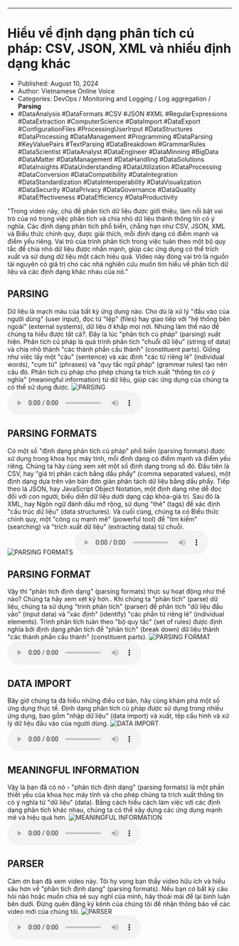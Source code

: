 
---

# Hiểu về định dạng phân tích cú pháp: CSV, JSON, XML và nhiều định dạng khác

- Published: August 10, 2024
- Author: Vietnamese Online Voice
- Categories: DevOps / Monitoring and Logging / Log aggregation / **Parsing**
- #DataAnalysis #DataFormats #CSV #JSON #XML #RegularExpressions #DataExtraction #ComputerScience #DataImport #DataExport #ConfigurationFiles #ProcessingUserInput #DataStructures #DataProcessing #DataManagement #Programming #DataParsing #KeyValuePairs #TextParsing #DataBreakdown #GrammarRules #DataScientist #DataAnalyst #DataEngineer #DataMinning #BigData #DataMatter #DataManagement #DataHandling #DataSolutions #DataInsights #DataUnderstanding #DataUtilization #DataProcessing #DataConversion #DataCompatibility #DataIntegration #DataStandardization #DataInteroperability #DataVisualization #DataSecurity #DataPrivacy #DataGovernance #DataQuality #DataEffectiveness #DataEfficiency #DataProductivity

"Trong video này, chủ đề phân tích dữ liệu được giới thiệu, làm nổi bật vai trò của nó trong việc phân tích và chia nhỏ dữ liệu thành thông tin có ý nghĩa. Các định dạng phân tích phổ biến, chẳng hạn như CSV, JSON, XML và Biểu thức chính quy, được giải thích, mỗi định dạng có điểm mạnh và điểm yếu riêng. Vai trò của trình phân tích trong việc tuân theo một bộ quy tắc để chia nhỏ dữ liệu được nhấn mạnh, giúp các ứng dụng có thể trích xuất và sử dụng dữ liệu một cách hiệu quả. Video này đóng vai trò là nguồn tài nguyên có giá trị cho các nhà nghiên cứu muốn tìm hiểu về phân tích dữ liệu và các định dạng khác nhau của nó."


## PARSING

Dữ liệu là mạch máu của bất kỳ ứng dụng nào. Cho dù là xử lý "đầu vào của người dùng" (user input), đọc từ "tệp" (files) hay giao tiếp với "hệ thống bên ngoài" (external systems), dữ liệu ở khắp mọi nơi. Nhưng làm thế nào để chúng ta hiểu được tất cả?. Đây là lúc "phân tích cú pháp" (parsing) xuất hiện. Phân tích cú pháp là quá trình phân tích "chuỗi dữ liệu" (string of data) và chia nhỏ thành "các thành phần cấu thành" (constituent parts). Giống như việc lấy một "câu" (sentence) và xác định "các từ riêng lẻ" (individual words), "cụm từ" (phrases) và "quy tắc ngữ pháp" (grammar rules) tạo nên câu đó. Phân tích cú pháp cho phép chúng ta trích xuất "thông tin có ý nghĩa" (meaningful information) từ dữ liệu, giúp các ứng dụng của chúng ta có thể sử dụng được.
![PARSING](https://http-archiver-apis-production-80.schnworks.com/storage/images/transitions/2024-08-10/transition--17193505589-Montserrat-Regular-9C27B0.jpg)
<audio controls>
    <source src="https://http-archiver-apis-production-80.schnworks.com/storage/storage/audio/file-10450385785.mp3" type="audio/mpeg">
</audio>



## PARSING FORMATS

Có một số "định dạng phân tích cú pháp" phổ biến (parsing formats) được sử dụng trong khoa học máy tính, mỗi định dạng có điểm mạnh và điểm yếu riêng. Chúng ta hãy cùng xem xét một số định dạng trong số đó. Đầu tiên là CSV, hay "giá trị phân cách bằng dấu phẩy" (comma separated values), một định dạng dựa trên văn bản đơn giản phân tách dữ liệu bằng dấu phẩy. Tiếp theo là JSON, hay JavaScript Object Notation, một định dạng nhẹ dễ đọc đối với con người, biểu diễn dữ liệu dưới dạng cặp khóa-giá trị. Sau đó là XML, hay Ngôn ngữ đánh dấu mở rộng, sử dụng "thẻ" (tags) để xác định "cấu trúc dữ liệu" (data structures). Và cuối cùng, chúng ta có Biểu thức chính quy, một "công cụ mạnh mẽ" (powerful tool) để "tìm kiếm" (searching) và "trích xuất dữ liệu" (extracting data) từ chuỗi.
![PARSING FORMATS](https://http-archiver-apis-production-80.schnworks.com/storage/images/transitions/2024-08-10/transition-10411158416-Montserrat-Medium-004895.jpg)
<audio controls>
    <source src="https://http-archiver-apis-production-80.schnworks.com/storage/storage/audio/file-60275141544.mp3" type="audio/mpeg">
</audio>



## PARSING FORMAT

Vậy thì "phân tích định dạng" (parsing formats) thực sự hoạt động như thế nào? Chúng ta hãy xem xét kỹ hơn.. Khi chúng ta "phân tích" (parse) dữ liệu, chúng ta sử dụng "trình phân tích" (parser) để phân tích "dữ liệu đầu vào" (input data) và "xác định" (identify) "các phần tử riêng lẻ" (individual elements). Trình phân tích tuân theo "bộ quy tắc" (set of rules) được định nghĩa bởi định dạng phân tích để "phân tích" (break down) dữ liệu thành "các thành phần cấu thành" (constituent parts).
![PARSING FORMAT](https://http-archiver-apis-production-80.schnworks.com/storage/images/transitions/2024-08-10/transition-30656480457-Montserrat-SemiBold-1A237E.jpg)
<audio controls>
    <source src="https://http-archiver-apis-production-80.schnworks.com/storage/storage/audio/file-30353630386.mp3" type="audio/mpeg">
</audio>



## DATA IMPORT

Bây giờ chúng ta đã hiểu những điều cơ bản, hãy cùng khám phá một số ứng dụng thực tế. Định dạng phân tích cú pháp được sử dụng trong nhiều ứng dụng, bao gồm "nhập dữ liệu" (data import) và xuất, tệp cấu hình và xử lý dữ liệu đầu vào của người dùng.
![DATA IMPORT](https://http-archiver-apis-production-80.schnworks.com/storage/images/transitions/2024-08-10/transition-29222657844-Montserrat-SemiBold-1A237E.jpg)
<audio controls>
    <source src="https://http-archiver-apis-production-80.schnworks.com/storage/storage/audio/file-6428856765.mp3" type="audio/mpeg">
</audio>



## MEANINGFUL INFORMATION

Vậy là bạn đã có nó - "phân tích định dạng" (parsing formats) là một phần thiết yếu của khoa học máy tính và cho phép chúng ta trích xuất thông tin có ý nghĩa từ "dữ liệu" (data). Bằng cách hiểu cách làm việc với các định dạng phân tích khác nhau, chúng ta có thể xây dựng các ứng dụng mạnh mẽ và hiệu quả hơn.
![MEANINGFUL INFORMATION](https://http-archiver-apis-production-80.schnworks.com/storage/images/transitions/2024-08-10/transition-24818960183-Montserrat-Bold-283593.jpg)
<audio controls>
    <source src="https://http-archiver-apis-production-80.schnworks.com/storage/storage/audio/file-9108580769.mp3" type="audio/mpeg">
</audio>



## PARSER

Cảm ơn bạn đã xem video này. Tôi hy vọng bạn thấy video hữu ích và hiểu sâu hơn về "phân tích định dạng" (parsing formats). Nếu bạn có bất kỳ câu hỏi nào hoặc muốn chia sẻ suy nghĩ của mình, hãy thoải mái để lại bình luận bên dưới. Đừng quên đăng ký kênh của chúng tôi để nhận thông báo về các video mới của chúng tôi.
![PARSER](https://http-archiver-apis-production-80.schnworks.com/storage/images/transitions/2024-08-10/transition--27217042603-Montserrat-Bold-512DA8.jpg)
<audio controls>
    <source src="https://http-archiver-apis-production-80.schnworks.com/storage/storage/audio/file-44520275690.mp3" type="audio/mpeg">
</audio>


